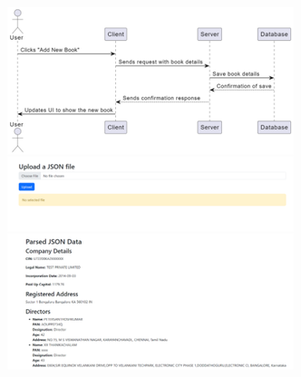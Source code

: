 ![Image description](sequence.png)
![Image description](upload.PNG)
![Image description](results.PNG)
